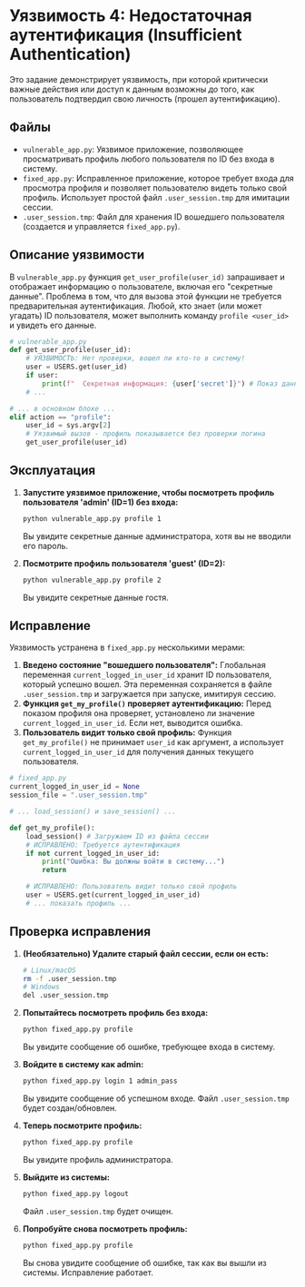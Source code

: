 # Уязвимость 4: Недостаточная аутентификация (Insufficient Authentication)

Это задание демонстрирует уязвимость, при которой критически важные действия или доступ к данным возможны *до* того, как пользователь подтвердил свою личность (прошел аутентификацию).

## Файлы

*   `vulnerable_app.py`: Уязвимое приложение, позволяющее просматривать профиль любого пользователя по ID без входа в систему.
*   `fixed_app.py`: Исправленное приложение, которое требует входа для просмотра профиля и позволяет пользователю видеть только свой профиль. Использует простой файл `.user_session.tmp` для имитации сессии.
*   `.user_session.tmp`: Файл для хранения ID вошедшего пользователя (создается и управляется `fixed_app.py`).

## Описание уязвимости

В `vulnerable_app.py` функция `get_user_profile(user_id)` запрашивает и отображает информацию о пользователе, включая его "секретные данные". Проблема в том, что для вызова этой функции не требуется предварительная аутентификация. Любой, кто знает (или может угадать) ID пользователя, может выполнить команду `profile <user_id>` и увидеть его данные.

```python
# vulnerable_app.py
def get_user_profile(user_id):
    # УЯЗВИМОСТЬ: Нет проверки, вошел ли кто-то в систему!
    user = USERS.get(user_id)
    if user:
        print(f"  Секретная информация: {user['secret']}") # Показ данных без логина
    # ...

# ... в основном блоке ...
elif action == "profile":
    user_id = sys.argv[2]
    # Уязвимый вызов - профиль показывается без проверки логина
    get_user_profile(user_id)
```

## Эксплуатация

1.  **Запустите уязвимое приложение, чтобы посмотреть профиль пользователя 'admin' (ID=1) без входа:**
    ```bash
    python vulnerable_app.py profile 1
    ```
    Вы увидите секретные данные администратора, хотя вы не вводили его пароль.

2.  **Посмотрите профиль пользователя 'guest' (ID=2):**
    ```bash
    python vulnerable_app.py profile 2
    ```
    Вы увидите секретные данные гостя.

## Исправление

Уязвимость устранена в `fixed_app.py` несколькими мерами:

1.  **Введено состояние "вошедшего пользователя":** Глобальная переменная `current_logged_in_user_id` хранит ID пользователя, который успешно вошел. Эта переменная сохраняется в файле `.user_session.tmp` и загружается при запуске, имитируя сессию.
2.  **Функция `get_my_profile()` проверяет аутентификацию:** Перед показом профиля она проверяет, установлено ли значение `current_logged_in_user_id`. Если нет, выводится ошибка.
3.  **Пользователь видит только свой профиль:** Функция `get_my_profile()` не принимает `user_id` как аргумент, а использует `current_logged_in_user_id` для получения данных текущего пользователя.

```python
# fixed_app.py
current_logged_in_user_id = None
session_file = ".user_session.tmp"

# ... load_session() и save_session() ...

def get_my_profile():
    load_session() # Загружаем ID из файла сессии
    # ИСПРАВЛЕНО: Требуется аутентификация
    if not current_logged_in_user_id:
        print("Ошибка: Вы должны войти в систему...")
        return

    # ИСПРАВЛЕНО: Пользователь видит только свой профиль
    user = USERS.get(current_logged_in_user_id)
    # ... показать профиль ...
```

## Проверка исправления

1.  **(Необязательно) Удалите старый файл сессии, если он есть:**
    ```bash
    # Linux/macOS
    rm -f .user_session.tmp
    # Windows
    del .user_session.tmp
    ```
2.  **Попытайтесь посмотреть профиль без входа:**
    ```bash
    python fixed_app.py profile
    ```
    Вы увидите сообщение об ошибке, требующее входа в систему.

3.  **Войдите в систему как admin:**
    ```bash
    python fixed_app.py login 1 admin_pass
    ```
    Вы увидите сообщение об успешном входе. Файл `.user_session.tmp` будет создан/обновлен.

4.  **Теперь посмотрите профиль:**
    ```bash
    python fixed_app.py profile
    ```
    Вы увидите профиль администратора.

5.  **Выйдите из системы:**
    ```bash
    python fixed_app.py logout
    ```
    Файл `.user_session.tmp` будет очищен.

6.  **Попробуйте снова посмотреть профиль:**
    ```bash
    python fixed_app.py profile
    ```
    Вы снова увидите сообщение об ошибке, так как вы вышли из системы. Исправление работает. 